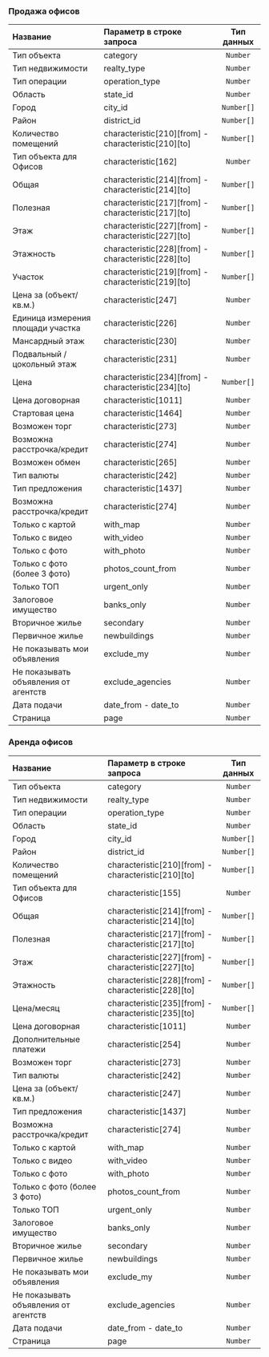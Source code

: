 ### Продажа офисов

|  Название           | Параметр в строке запроса | Тип данных   |
|:--------------------|:--------------------------|:------------:|
|Тип объекта | category|    `Number`    |
|Тип недвижимости |realty_type |      `Number`     |
|Тип операции | operation_type|    `Number`       |
|Область | state_id|`Number` |
|Город | city_id| `Number[]`|
|Район | district_id|`Number[]` |
|Количество помещений |characteristic[210][from] - characteristic[210][to] | `Number[]`|
|Тип объекта для Офисов |characteristic[162] | `Number`|
|Общая |characteristic[214][from] - characteristic[214][to] | `Number[]`|
|Полезная |characteristic[217][from] - characteristic[217][to] | `Number[]`|
|Этаж |characteristic[227][from] - characteristic[227][to] | `Number[]`|
|Этажность |characteristic[228][from] - characteristic[228][to] | `Number[]`|
|Участок |characteristic[219][from] - characteristic[219][to] |`Number[]` |
|Цена за (объект/кв.м.) |characteristic[247] |`Number` |
|Единица измерения площади участка |characteristic[226] |`Number`|
|Мансардный этаж |characteristic[230] | `Number`|
|Подвальный / цокольный этаж |characteristic[231] | `Number`|
|Цена |characteristic[234][from] - characteristic[234][to] | `Number[]`|
|Цена договорная |characteristic[1011] | `Number`|
|Стартовая цена |characteristic[1464] | `Number`|
|Возможен торг |characteristic[273] | `Number`|
|Возможна расстрочка/кредит |characteristic[274] | `Number`|
|Возможен обмен |characteristic[265] |`Number` |
|Тип валюты |characteristic[242] | `Number`|
|Тип предложения |characteristic[1437] | `Number`|
|Возможна расстрочка/кредит |characteristic[274] | `Number`|
|Только с картой |with_map | `Number`|
|Только с видео | with_video | `Number`|
|Только с фото |with_photo |`Number` |
|Только с фото (более 3 фото)| photos_count_from| `Number`|
|Только ТОП| urgent_only| `Number`|
|Залоговое имущество | banks_only| `Number`|
|Вторичное жилье |secondary |`Number` |
|Первичное жилье | newbuildings| `Number`|
|Не показывать мои объявления | exclude_my| `Number`|
|Не показывать объявления от агентств|exclude_agencies | `Number`|
|Дата подачи |date_from - date_to |`Number` |
|Страница|page |`Number` |


### Аренда офисов

|  Название           | Параметр в строке запроса | Тип данных   |
|:--------------------|:--------------------------|:------------:|
|Тип объекта | category|       `Number` |
|Тип недвижимости |realty_type |    `Number`       |
|Тип операции | operation_type|     `Number`      |
|Область | state_id|`Number` |
|Город | city_id|`Number[]` |
|Район | district_id| `Number[]`|
|Количество помещений |characteristic[210][from] - characteristic[210][to] | `Number[]`|
|Тип объекта для Офисов |characteristic[155] | `Number`|
|Общая |characteristic[214][from] - characteristic[214][to] | `Number[]`|
|Полезная |characteristic[217][from] - characteristic[217][to] | `Number[]`|
|Этаж |characteristic[227][from] - characteristic[227][to] |`Number[]` |
|Этажность |characteristic[228][from] - characteristic[228][to] | `Number[]`|
|Цена/месяц |characteristic[235][from] - characteristic[235][to] | `Number[]`|
|Цена договорная |characteristic[1011] | `Number`|
|Дополнительные платежи |characteristic[254] |`Number` |
|Возможен торг |characteristic[273] | `Number`|
|Тип валюты |characteristic[242] | `Number`|
|Цена за (объект/кв.м.) |characteristic[247] |`Number` |
|Тип предложения |characteristic[1437] |`Number` |
|Возможна расстрочка/кредит |characteristic[274] |`Number` |
|Только с картой |with_map |`Number` |
|Только с видео | with_video | `Number`|
|Только с фото |with_photo | `Number`|
|Только с фото (более 3 фото)| photos_count_from| `Number`|
|Только ТОП| urgent_only| `Number`|
|Залоговое имущество | banks_only| `Number`|
|Вторичное жилье |secondary |`Number` |
|Первичное жилье | newbuildings| `Number`|
|Не показывать мои объявления | exclude_my| `Number`|
|Не показывать объявления от агентств|exclude_agencies | `Number`|
|Дата подачи |date_from - date_to | `Number`|
|Страница|page | `Number`|
